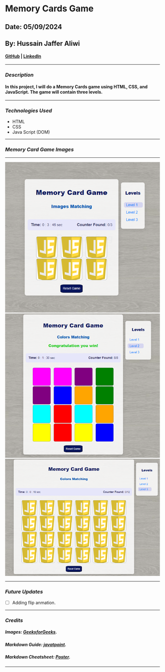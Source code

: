 # Memory Cards Game
## Date: 05/09/2024
## By: Hussain Jaffer Aliwi
####  [GitHub](https://github.com/H-aliwi/) | [Linkedln](https://www.linkedin.com) 

***
### ***_Description_***
#### **In this project, I will do a Memory Cards game using HTML, CSS, and JavaScript. The game will contain three levels.** 
***

### ***_Technologies Used_***
* HTML
* CSS 
* Java Script (DOM) 
***

### ***Memory Card Game Images***
<!-- ##### Sign up and sign in as a new user and then begin viewing the different sections of the website.
##### A Trello board was used to keep track of development progress and can be viewed [here](https://getnave.com/blog/trello-kanban-boards).
##### The project was deployed and can be viewed [here](https://www.namecheap.com/market). -->

***

![Image](./images/levelOne.png)
![Image](./images/levelTwo.png)
![Image](./images/levelThree.png)




***


### ***_Future Updates_***
- [ ] Adding flip anmation.

***
### ***_Credits_***
##### Images: [GeeksforGeeks](https://www.geeksforgeeks.org).
##### Markdown Guide: [javatpoint](https://www.javatpoint.com/software-engineering-incremental-model).
##### Markdown Cheatsheet: [Poster](https://plagiarismdetector.net).
***